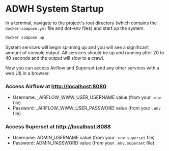 # ADWH System Startup

In a terminal, navigate to the project's root directory (which contains the `docker-compose.yml` file and dot-env files) and start up the system.

```bash
docker compose up
```

System services will begin spinning up and you will see a significant amount of console output. All services should be up and running after 20 to 40 seconds and the output will slow to a crawl.

Now you can access Airflow and Superset (and any other services with a web UI) in a browser.

### Access Airflow at [http://localhost:8080](http://localhost:8080)

* Username: _AIRFLOW_WWW_USER_USERNAME value (from your `.env` file)
* Password: _AIRFLOW_WWW_USER_PASSWORD value (from your `.env` file)

### Access Superset at [http://localhost:8088](http://localhost:8088)

* Username: ADMIN_USERNAME value (from your `.env.superset` file)
* Password: ADMIN_PASSWORD value (from your `.env.superset` file)